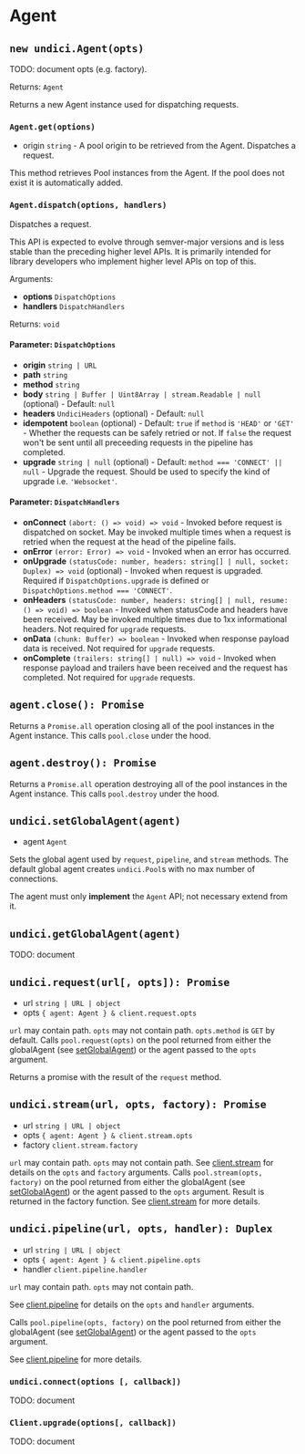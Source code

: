 # Agent

## `new undici.Agent(opts)`

TODO: document opts (e.g. factory).

Returns: `Agent`

Returns a new Agent instance used for dispatching requests.

### `Agent.get(options)`

* origin `string` - A pool origin to be retrieved from the Agent.
Dispatches a request.

This method retrieves Pool instances from the Agent. If the pool does not exist it is automatically added.

### `Agent.dispatch(options, handlers)`

Dispatches a request.

This API is expected to evolve through semver-major versions and is less stable than the preceding higher level APIs. It is primarily intended for library developers who implement higher level APIs on top of this.

Arguments:

* **options** `DispatchOptions`
* **handlers** `DispatchHandlers`

Returns: `void`

#### Parameter: `DispatchOptions`

* **origin** `string | URL`
* **path** `string`
* **method** `string`
* **body** `string | Buffer | Uint8Array | stream.Readable | null` (optional) - Default: `null`
* **headers** `UndiciHeaders` (optional) - Default: `null`
* **idempotent** `boolean` (optional) - Default: `true` if `method` is `'HEAD'` or `'GET'` - Whether the requests can be safely retried or not. If `false` the request won't be sent until all preceeding requests in the pipeline has completed.
* **upgrade** `string | null` (optional) - Default: `method === 'CONNECT' || null` - Upgrade the request. Should be used to specify the kind of upgrade i.e. `'Websocket'`.

#### Parameter: `DispatchHandlers`

* **onConnect** `(abort: () => void) => void` - Invoked before request is dispatched on socket. May be invoked multiple times when a request is retried when the request at the head of the pipeline fails.
* **onError** `(error: Error) => void` - Invoked when an error has occurred.
* **onUpgrade** `(statusCode: number, headers: string[] | null, socket: Duplex) => void` (optional) - Invoked when request is upgraded. Required if `DispatchOptions.upgrade` is defined or `DispatchOptions.method === 'CONNECT'`.
* **onHeaders** `(statusCode: number, headers: string[] | null, resume: () => void) => boolean` - Invoked when statusCode and headers have been received. May be invoked multiple times due to 1xx informational headers. Not required for `upgrade` requests.
* **onData** `(chunk: Buffer) => boolean` - Invoked when response payload data is received. Not required for `upgrade` requests.
* **onComplete** `(trailers: string[] | null) => void` - Invoked when response payload and trailers have been received and the request has completed. Not required for `upgrade` requests.

## `agent.close(): Promise`

Returns a `Promise.all` operation closing all of the pool instances in the Agent instance. This calls `pool.close` under the hood.

## `agent.destroy(): Promise`

Returns a `Promise.all` operation destroying all of the pool instances in the Agent instance. This calls `pool.destroy` under the hood.

## `undici.setGlobalAgent(agent)`

* agent `Agent`

Sets the global agent used by `request`, `pipeline`, and `stream` methods.
The default global agent creates `undici.Pool`s with no max number of
connections.

The agent must only **implement** the `Agent` API; not necessary extend from it.

## `undici.getGlobalAgent(agent)`

TODO: document

## `undici.request(url[, opts]): Promise`

* url `string | URL | object`
* opts `{ agent: Agent } & client.request.opts`

`url` may contain path. `opts` may not contain path. `opts.method` is `GET` by default.
Calls `pool.request(opts)` on the pool returned from either the globalAgent (see [setGlobalAgent](#undicisetglobalagentagent)) or the agent passed to the `opts` argument.

Returns a promise with the result of the `request` method.

## `undici.stream(url, opts, factory): Promise`

* url `string | URL | object`
* opts `{ agent: Agent } & client.stream.opts`
* factory `client.stream.factory`

`url` may contain path. `opts` may not contain path.
See [client.stream](docs/api/Client.md#clientstreamoptions-factory--callback) for details on the `opts` and `factory` arguments.
Calls `pool.stream(opts, factory)` on the pool returned from either the globalAgent (see [setGlobalAgent](#undicisetglobalagentagent)) or the agent passed to the `opts` argument.
Result is returned in the factory function. See [client.stream](docs/api/Client.md#clientstreamoptions-factory--callback) for more details.

## `undici.pipeline(url, opts, handler): Duplex`

* url `string | URL | object`
* opts `{ agent: Agent } & client.pipeline.opts`
* handler `client.pipeline.handler`

`url` may contain path. `opts` may not contain path.

See [client.pipeline](docs/api/Client.md#clientpipelining) for details on the `opts` and `handler` arguments.

Calls `pool.pipeline(opts, factory)` on the pool returned from either the globalAgent (see [setGlobalAgent](#undicisetglobalagentagent)) or the agent passed to the `opts` argument.

See [client.pipeline](docs/api/Client.md#clientpipelining) for more details.
### `undici.connect(options [, callback])`

TODO: document

### `Client.upgrade(options[, callback])`

TODO: document
